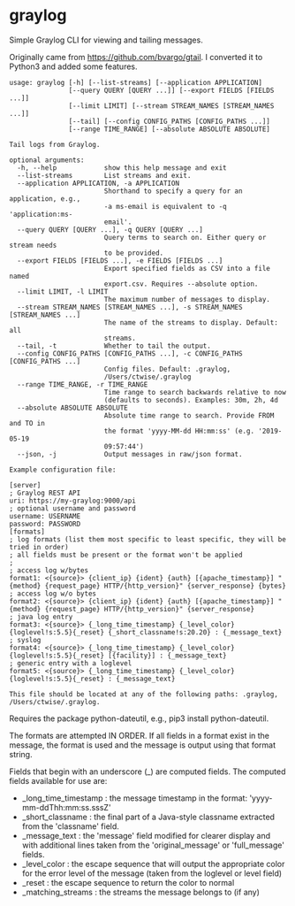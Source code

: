 # graylog
Simple Graylog CLI for viewing and tailing messages.

Originally came from https://github.com/bvargo/gtail.
I converted it to Python3 and added some features.

```
usage: graylog [-h] [--list-streams] [--application APPLICATION]
               [--query QUERY [QUERY ...]] [--export FIELDS [FIELDS ...]]
               [--limit LIMIT] [--stream STREAM_NAMES [STREAM_NAMES ...]]
               [--tail] [--config CONFIG_PATHS [CONFIG_PATHS ...]]
               [--range TIME_RANGE] [--absolute ABSOLUTE ABSOLUTE]

Tail logs from Graylog.

optional arguments:
  -h, --help            show this help message and exit
  --list-streams        List streams and exit.
  --application APPLICATION, -a APPLICATION
                        Shorthand to specify a query for an application, e.g.,
                        -a ms-email is equivalent to -q 'application:ms-
                        email'.
  --query QUERY [QUERY ...], -q QUERY [QUERY ...]
                        Query terms to search on. Either query or stream needs
                        to be provided.
  --export FIELDS [FIELDS ...], -e FIELDS [FIELDS ...]
                        Export specified fields as CSV into a file named
                        export.csv. Requires --absolute option.
  --limit LIMIT, -l LIMIT
                        The maximum number of messages to display.
  --stream STREAM_NAMES [STREAM_NAMES ...], -s STREAM_NAMES [STREAM_NAMES ...]
                        The name of the streams to display. Default: all
                        streams.
  --tail, -t            Whether to tail the output.
  --config CONFIG_PATHS [CONFIG_PATHS ...], -c CONFIG_PATHS [CONFIG_PATHS ...]
                        Config files. Default: .graylog,
                        /Users/ctwise/.graylog
  --range TIME_RANGE, -r TIME_RANGE
                        Time range to search backwards relative to now
                        (defaults to seconds). Examples: 30m, 2h, 4d
  --absolute ABSOLUTE ABSOLUTE
                        Absolute time range to search. Provide FROM and TO in
                        the format 'yyyy-MM-dd HH:mm:ss' (e.g. '2019-05-19
                        09:57:44')
  --json, -j            Output messages in raw/json format.

Example configuration file:

[server]
; Graylog REST API
uri: https://my-graylog:9000/api
; optional username and password
username: USERNAME
password: PASSWORD
[formats]
; log formats (list them most specific to least specific, they will be tried in order)
; all fields must be present or the format won't be applied
;
; access log w/bytes
format1: <{source}> {client_ip} {ident} {auth} [{apache_timestamp}] "{method} {request_page} HTTP/{http_version}" {server_response} {bytes}
; access log w/o bytes
format2: <{source}> {client_ip} {ident} {auth} [{apache_timestamp}] "{method} {request_page} HTTP/{http_version}" {server_response}
; java log entry
format3: <{source}> {_long_time_timestamp} {_level_color}{loglevel!s:5.5}{_reset} {_short_classname!s:20.20} : {_message_text}
; syslog
format4: <{source}> {_long_time_timestamp} {_level_color}{loglevel!s:5.5}{_reset} [{facility}] : {_message_text}
; generic entry with a loglevel
format5: <{source}> {_long_time_timestamp} {_level_color}{loglevel!s:5.5}{_reset} : {_message_text}

This file should be located at any of the following paths: .graylog, /Users/ctwise/.graylog.
```

Requires the package python-dateutil, e.g., pip3 install python-dateutil.

The formats are attempted IN ORDER. If all fields in a format exist in the message, the format is used and the message is output using that format string.

Fields that begin with an underscore (_) are computed fields. The computed fields available for use are:

- _long_time_timestamp : the message timestamp in the format: 'yyyy-mm-ddThh:mm:ss.sssZ'
- _short_classname : the final part of a Java-style classname extracted from the 'classname' field.
- _message_text : the 'message' field modified for clearer display and with additional lines taken from the
  'original_message' or 'full_message' fields.
- _level_color : the escape sequence that will output the appropriate color for the error level of the message (taken from the loglevel or level field)
- _reset : the escape sequence to return the color to normal
- _matching_streams : the streams the message belongs to (if any)
